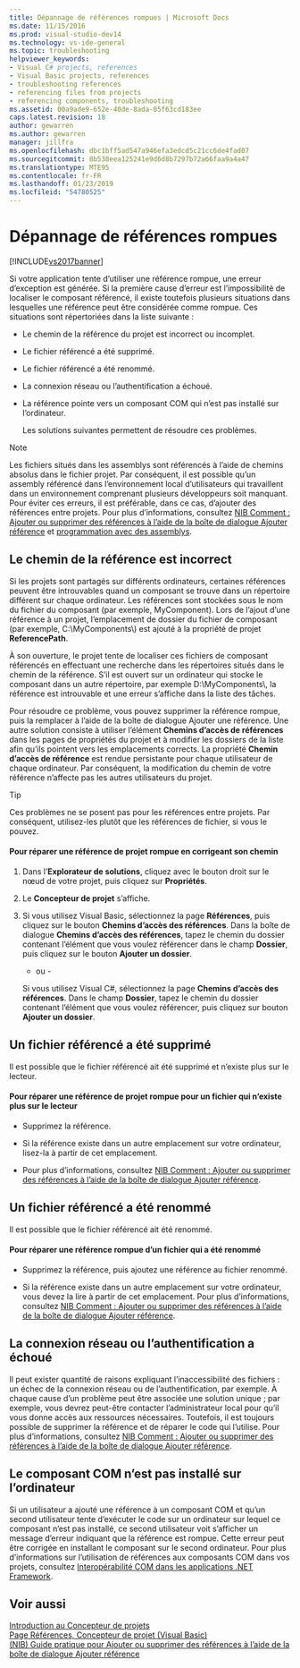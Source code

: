 ```yaml
---
title: Dépannage de références rompues | Microsoft Docs
ms.date: 11/15/2016
ms.prod: visual-studio-dev14
ms.technology: vs-ide-general
ms.topic: troubleshooting
helpviewer_keywords:
- Visual C# projects, references
- Visual Basic projects, references
- troubleshooting references
- referencing files from projects
- referencing components, troubleshooting
ms.assetid: 00a9ade9-652e-40de-8ada-85f63cd183ee
caps.latest.revision: 18
author: gewarren
ms.author: gewarren
manager: jillfra
ms.openlocfilehash: dbc1bff5ad547a946efa3edcd5c21cc6de4fad07
ms.sourcegitcommit: 8b538eea125241e9d6d8b7297b72a66faa9a4a47
ms.translationtype: MTE95
ms.contentlocale: fr-FR
ms.lasthandoff: 01/23/2019
ms.locfileid: "54780525"
---
```

# <a name="troubleshooting-broken-references"></a>Dépannage de références rompues
[!INCLUDE[vs2017banner](../includes/vs2017banner.md)]

Si votre application tente d’utiliser une référence rompue, une erreur d’exception est générée. Si la première cause d’erreur est l’impossibilité de localiser le composant référencé, il existe toutefois plusieurs situations dans lesquelles une référence peut être considérée comme rompue. Ces situations sont répertoriées dans la liste suivante :  
  
- Le chemin de la référence du projet est incorrect ou incomplet.  
  
- Le fichier référencé a été supprimé.  
  
- Le fichier référencé a été renommé.  
  
- La connexion réseau ou l’authentification a échoué.  
  
- La référence pointe vers un composant COM qui n’est pas installé sur l’ordinateur.  
  
  Les solutions suivantes permettent de résoudre ces problèmes.  
  
> [!NOTE]
>  Les fichiers situés dans les assemblys sont référencés à l’aide de chemins absolus dans le fichier projet. Par conséquent, il est possible qu’un assembly référencé dans l’environnement local d’utilisateurs qui travaillent dans un environnement comprenant plusieurs développeurs soit manquant. Pour éviter ces erreurs, il est préférable, dans ce cas, d’ajouter des références entre projets. Pour plus d’informations, consultez [NIB Comment : Ajouter ou supprimer des références à l’aide de la boîte de dialogue Ajouter référence](http://msdn.microsoft.com/3bd75d61-f00c-47c0-86a2-dd1f20e231c9) et [programmation avec des assemblys](http://msdn.microsoft.com/library/25918b15-701d-42c7-95fc-c290d08648d6).  
  
## <a name="reference-path-is-incorrect"></a>Le chemin de la référence est incorrect  
 Si les projets sont partagés sur différents ordinateurs, certaines références peuvent être introuvables quand un composant se trouve dans un répertoire différent sur chaque ordinateur. Les références sont stockées sous le nom du fichier du composant (par exemple, MyComponent). Lors de l’ajout d’une référence à un projet, l’emplacement de dossier du fichier de composant (par exemple, C:\MyComponents\\) est ajouté à la propriété de projet **ReferencePath**.  
  
 À son ouverture, le projet tente de localiser ces fichiers de composant référencés en effectuant une recherche dans les répertoires situés dans le chemin de la référence. S’il est ouvert sur un ordinateur qui stocke le composant dans un autre répertoire, par exemple D:\MyComponents\\, la référence est introuvable et une erreur s’affiche dans la liste des tâches.  
  
 Pour résoudre ce problème, vous pouvez supprimer la référence rompue, puis la remplacer à l’aide de la boîte de dialogue Ajouter une référence. Une autre solution consiste à utiliser l’élément **Chemins d’accès de références** dans les pages de propriétés du projet et à modifier les dossiers de la liste afin qu’ils pointent vers les emplacements corrects. La propriété **Chemin d’accès de référence** est rendue persistante pour chaque utilisateur de chaque ordinateur. Par conséquent, la modification du chemin de votre référence n’affecte pas les autres utilisateurs du projet.  
  
> [!TIP]
>  Ces problèmes ne se posent pas pour les références entre projets. Par conséquent, utilisez-les plutôt que les références de fichier, si vous le pouvez.  
  
#### <a name="to-fix-a-broken-project-reference-by-correcting-the-reference-path"></a>Pour réparer une référence de projet rompue en corrigeant son chemin  
  
1.  Dans l’**Explorateur de solutions**, cliquez avec le bouton droit sur le nœud de votre projet, puis cliquez sur **Propriétés**.  
  
2.  Le **Concepteur de projet** s’affiche.  
  
3.  Si vous utilisez Visual Basic, sélectionnez la page **Références**, puis cliquez sur le bouton **Chemins d’accès des références**. Dans la boîte de dialogue **Chemins d’accès des références**, tapez le chemin du dossier contenant l’élément que vous voulez référencer dans le champ **Dossier**, puis cliquez sur le bouton **Ajouter un dossier**.  
  
     - ou -  
  
     Si vous utilisez Visual C#, sélectionnez la page **Chemins d’accès des références**. Dans le champ **Dossier**, tapez le chemin du dossier contenant l’élément que vous voulez référencer, puis cliquez sur bouton **Ajouter un dossier**.  
  
## <a name="referenced-file-has-been-deleted"></a>Un fichier référencé a été supprimé  
 Il est possible que le fichier référencé ait été supprimé et n’existe plus sur le lecteur.  
  
#### <a name="to-fix-a-broken-project-reference-for-a-file-that-no-longer-exists-on-your-drive"></a>Pour réparer une référence de projet rompue pour un fichier qui n’existe plus sur le lecteur  
  
-   Supprimez la référence.  
  
-   Si la référence existe dans un autre emplacement sur votre ordinateur, lisez-la à partir de cet emplacement.  
  
-   Pour plus d’informations, consultez [NIB Comment : Ajouter ou supprimer des références à l’aide de la boîte de dialogue Ajouter référence](http://msdn.microsoft.com/3bd75d61-f00c-47c0-86a2-dd1f20e231c9).  
  
## <a name="referenced-file-has-been-renamed"></a>Un fichier référencé a été renommé  
 Il est possible que le fichier référencé ait été renommé.  
  
#### <a name="to-fix-a-broken-reference-for-a-file-that-has-been-renamed"></a>Pour réparer une référence rompue d’un fichier qui a été renommé  
  
-   Supprimez la référence, puis ajoutez une référence au fichier renommé.  
  
-   Si la référence existe dans un autre emplacement sur votre ordinateur, vous devez la lire à partir de cet emplacement. Pour plus d’informations, consultez [NIB Comment : Ajouter ou supprimer des références à l’aide de la boîte de dialogue Ajouter référence](http://msdn.microsoft.com/3bd75d61-f00c-47c0-86a2-dd1f20e231c9).  
  
## <a name="network-connection-or-authentication-has-failed"></a>La connexion réseau ou l’authentification a échoué  
 Il peut exister quantité de raisons expliquant l’inaccessibilité des fichiers : un échec de la connexion réseau ou de l’authentification, par exemple. À chaque cause d’un problème peut être associée une solution unique ; par exemple, vous devrez peut-être contacter l’administrateur local pour qu’il vous donne accès aux ressources nécessaires. Toutefois, il est toujours possible de supprimer la référence et de réparer le code qui l’utilise. Pour plus d’informations, consultez [NIB Comment : Ajouter ou supprimer des références à l’aide de la boîte de dialogue Ajouter référence](http://msdn.microsoft.com/3bd75d61-f00c-47c0-86a2-dd1f20e231c9).  
  
## <a name="com-component-is-not-installed-on-computer"></a>Le composant COM n’est pas installé sur l’ordinateur  
 Si un utilisateur a ajouté une référence à un composant COM et qu’un second utilisateur tente d’exécuter le code sur un ordinateur sur lequel ce composant n’est pas installé, ce second utilisateur voit s’afficher un message d’erreur indiquant que la référence est rompue. Cette erreur peut être corrigée en installant le composant sur le second ordinateur. Pour plus d’informations sur l’utilisation de références aux composants COM dans vos projets, consultez [Interopérabilité COM dans les applications .NET Framework](http://msdn.microsoft.com/library/f5a72143-c268-4dff-a019-974ad940e17d).  
  
## <a name="see-also"></a>Voir aussi  
 [Introduction au Concepteur de projets](http://msdn.microsoft.com/898dd854-c98d-430c-ba1b-a913ce3c73d7)   
 [Page Références, Concepteur de projet (Visual Basic)](../ide/reference/references-page-project-designer-visual-basic.md)   
 [(NIB) Guide pratique pour Ajouter ou supprimer des références à l’aide de la boîte de dialogue Ajouter référence](http://msdn.microsoft.com/3bd75d61-f00c-47c0-86a2-dd1f20e231c9)
